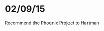 # 02/09/15

Recommend the [Phoenix Project](http://www.amazon.com/The-Phoenix-Project-Helping-Business/dp/0988262592) to Hartman
